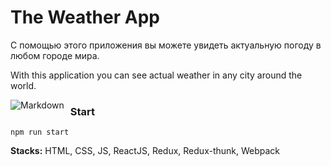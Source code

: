 # The Weather App

С помощью этого приложения вы можете увидеть актуальную погоду в любом городе мира.

With this application you can see actual weather in any city around the world.

<img src="./screenshot/screenshot.png"
     alt="Markdown"
     style="float: left; margin-right: 10px;" />

### Start

```shell
npm run start
```

**Stacks:** HTML, CSS, JS, ReactJS, Redux, Redux-thunk, Webpack
